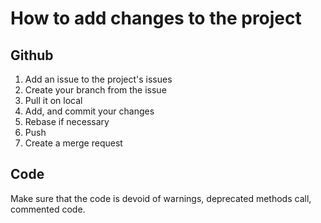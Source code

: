 # How to add changes to the project

## Github

1) Add an issue to the project's issues
2) Create your branch from the issue
3) Pull it on local
4) Add, and commit your changes
5) Rebase if necessary
6) Push
7) Create a merge request

## Code

Make sure that the code is devoid of warnings, deprecated methods call, commented code.
